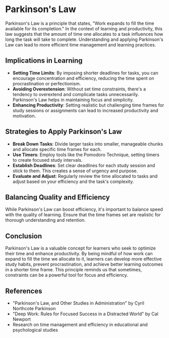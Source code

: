 # Parkinson's Law

Parkinson's Law is a principle that states, "Work expands to fill the time available for its completion." In the context of learning and productivity, this law suggests that the amount of time one allocates to a task influences how long the task will take to complete. Understanding and applying Parkinson's Law can lead to more efficient time management and learning practices.

## Implications in Learning

- **Setting Time Limits**: By imposing shorter deadlines for tasks, you can encourage concentration and efficiency, reducing the time spent on procrastination or perfectionism.
- **Avoiding Overextension**: Without set time constraints, there's a tendency to overextend and complicate tasks unnecessarily. Parkinson's Law helps in maintaining focus and simplicity.
- **Enhancing Productivity**: Setting realistic but challenging time frames for study sessions or assignments can lead to increased productivity and motivation.

## Strategies to Apply Parkinson's Law

- **Break Down Tasks**: Divide larger tasks into smaller, manageable chunks and allocate specific time frames for each.
- **Use Timers**: Employ tools like the Pomodoro Technique, setting timers to create focused study intervals.
- **Establish Deadlines**: Set clear deadlines for each study session and stick to them. This creates a sense of urgency and purpose.
- **Evaluate and Adjust**: Regularly review the time allocated to tasks and adjust based on your efficiency and the task's complexity.

## **Balancing Quality and Efficiency**

While Parkinson's Law can boost efficiency, it's important to balance speed with the quality of learning. Ensure that the time frames set are realistic for thorough understanding and retention.

## Conclusion

Parkinson's Law is a valuable concept for learners who seek to optimize their time and enhance productivity. By being mindful of how work can expand to fill the time we allocate to it, learners can develop more effective study habits, prevent procrastination, and achieve better learning outcomes in a shorter time frame. This principle reminds us that sometimes, constraints can be a powerful tool for focus and efficiency.

## References

- "Parkinson's Law, and Other Studies in Administration" by Cyril Northcote Parkinson
- "Deep Work: Rules for Focused Success in a Distracted World" by Cal Newport
- Research on time management and efficiency in educational and psychological studies
